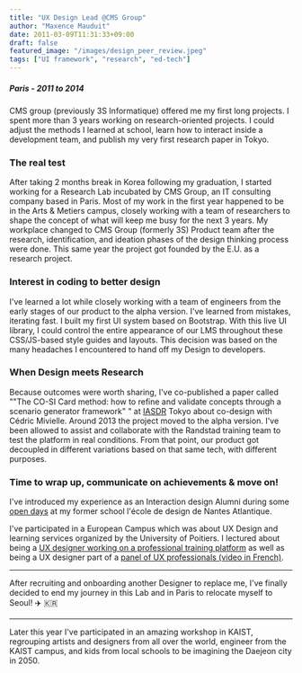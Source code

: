 ```yaml
---
title: "UX Design Lead @CMS Group"
author: "Maxence Mauduit"
date: 2011-03-09T11:31:33+09:00
draft: false
featured_image: "/images/design_peer_review.jpeg"
tags: ["UI framework", "research", "ed-tech"]
---
```


##### Paris - 2011 to 2014

CMS group (previously 3S Informatique) offered me my first long projects. I spent more than 3 years working on research-oriented projects. I could adjust the methods I learned at school, learn how to interact inside a development team, and publish my very first research paper in Tokyo.

### The real test
After taking 2 months break in Korea following my graduation, I started working for a Research Lab incubated by CMS Group, an IT consulting company based in Paris. Most of my work in the first year happened to be in the Arts & Metiers campus, closely working with a team of researchers to shape the concept of what will keep me busy for the next 3 years. My workplace changed to CMS Group (formerly 3S) Product team after the research, identification, and ideation phases of the design thinking process were done. This same year the project got founded by the E.U. as a research project.

### Interest in coding to better design
I've learned a lot while closely working with a team of engineers from the early stages of our product to the alpha version. I've learned from mistakes, iterating fast. I built my first UI system based on Bootstrap. With this live UI library, I could control the entire appearance of our LMS throughout these CSS/JS-based style guides and layouts. This decision was based on the many headaches I encountered to hand off my Design to developers.

### When Design meets Research
Because outcomes were worth sharing, I've co-published a paper called ""The CO-SI Card method: how to refine and validate concepts through a scenario generator framework" " at [IASDR](https://iasdr.net/) Tokyo about co-design with Cédric Mivielle.
Around 2013 the project moved to the alpha version. I've been allowed to assist and collaborate with the Randstad training team to test the platform in real conditions. From that point, our product got decoupled in different variations based on that same tech, with different purposes.

### Time to wrap up, communicate on achievements & move on!
I've introduced my experience as an Interaction design Alumni during some [open days](https://www.lecolededesign.com/actualites/portes-ouvertes-2014-conferences-et-temoignages-d-anciens-1771) at my former school l'école de design de Nantes Atlantique.

I've participated in a European Campus which was about UX Design and learning services organized by the University of Poitiers. 
I lectured about being a [UX designer working on a professional training platform](https://uptv.univ-poitiers.fr/program/campus-europeen-d-ete-201s3etnbsp-ux-designetnbsp-l-experience-utilisateur-au-service-des-apprentissagesetnbsp/video/3890/vue-etquot-votre-universite-d-entreprise-etquot-de-la-conception-de-methodes-a-la-conception-d-un-service/index.html) as well as being a UX designer part of a [panel of UX professionals (video in French)](https://uptv.univ-poitiers.fr/program/campus-europeen-d-ete-2013etnbsp-ux-designetnbsp-l-experience-utilisateur-au-service-des-apprentissagesetnbsp/video/3897/ux-designer-metier-ou-phenomene-de-mode-l-avis-des-professionnels/index.html).

---
After recruiting and onboarding another Designer to replace me, I've finally decided to end my journey in this Lab and in Paris to relocate myself to Seoul! ✈️ 🇰🇷

---
Later this year I've participated in an amazing workshop in KAIST, regrouping artists and designers from all over the world, engineer from the KAIST campus, and kids from local schools to be imagining the Daejeon city in 2050. 